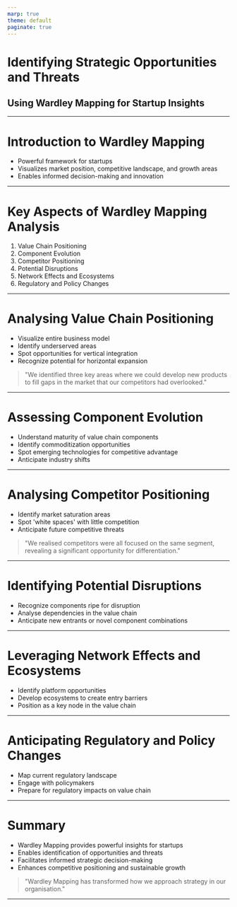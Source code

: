 ```yaml
---
marp: true
theme: default
paginate: true
---
```


# Identifying Strategic Opportunities and Threats
## Using Wardley Mapping for Startup Insights

---

# Introduction to Wardley Mapping

- Powerful framework for startups
- Visualizes market position, competitive landscape, and growth areas
- Enables informed decision-making and innovation

---

# Key Aspects of Wardley Mapping Analysis

1. Value Chain Positioning
2. Component Evolution
3. Competitor Positioning
4. Potential Disruptions
5. Network Effects and Ecosystems
6. Regulatory and Policy Changes

---

# Analysing Value Chain Positioning

- Visualize entire business model
- Identify underserved areas
- Spot opportunities for vertical integration
- Recognize potential for horizontal expansion

> "We identified three key areas where we could develop new products to fill gaps in the market that our competitors had overlooked."

---

# Assessing Component Evolution

- Understand maturity of value chain components
- Identify commoditization opportunities
- Spot emerging technologies for competitive advantage
- Anticipate industry shifts

---

# Analysing Competitor Positioning

- Identify market saturation areas
- Spot 'white spaces' with little competition
- Anticipate future competitive threats

> "We realised competitors were all focused on the same segment, revealing a significant opportunity for differentiation."

---

# Identifying Potential Disruptions

- Recognize components ripe for disruption
- Analyse dependencies in the value chain
- Anticipate new entrants or novel component combinations

---

# Leveraging Network Effects and Ecosystems

- Identify platform opportunities
- Develop ecosystems to create entry barriers
- Position as a key node in the value chain

---

# Anticipating Regulatory and Policy Changes

- Map current regulatory landscape
- Engage with policymakers
- Prepare for regulatory impacts on value chain

---

# Summary

- Wardley Mapping provides powerful insights for startups
- Enables identification of opportunities and threats
- Facilitates informed strategic decision-making
- Enhances competitive positioning and sustainable growth

> "Wardley Mapping has transformed how we approach strategy in our organisation."

---